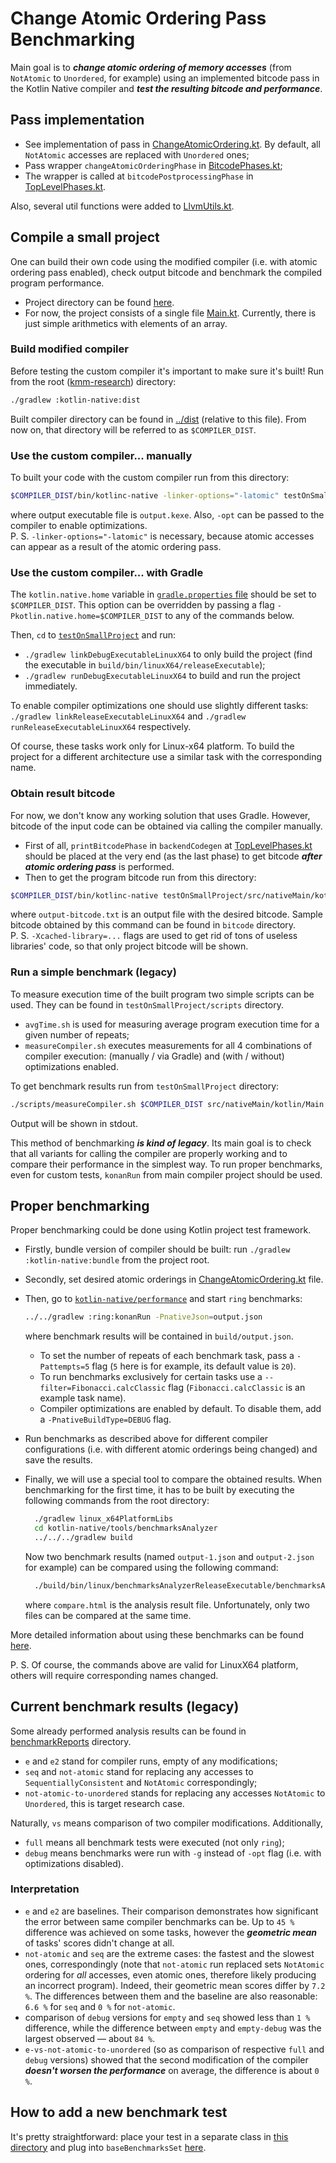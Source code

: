 # Change Atomic Ordering Pass Benchmarking

Main goal is to _**change atomic ordering of memory accesses**_ (from `NotAtomic` to `Unordered`, for example) using an implemented bitcode pass in the Kotlin Native compiler and _**test the resulting bitcode and performance**_.

## Pass implementation

* See implementation of pass in [ChangeAtomicOrdering.kt](../backend.native/compiler/ir/backend.native/src/org/jetbrains/kotlin/backend/konan/aopass/ChangeAtomicOrdering.kt). By default, all `NotAtomic` accesses are replaced with `Unordered` ones;
* Pass wrapper `changeAtomicOrderingPhase` in [BitcodePhases.kt](../backend.native/compiler/ir/backend.native/src/org/jetbrains/kotlin/backend/konan/llvm/BitcodePhases.kt);
* The wrapper is called at `bitcodePostprocessingPhase` in [TopLevelPhases.kt](../backend.native/compiler/ir/backend.native/src/org/jetbrains/kotlin/backend/konan/ToplevelPhases.kt).

Also, several util functions were added to [LlvmUtils.kt](../backend.native/compiler/ir/backend.native/src/org/jetbrains/kotlin/backend/konan/llvm/LlvmUtils.kt).

## Compile a small project

One can build their own code using the modified compiler (i.e. with atomic ordering pass enabled), check output bitcode and benchmark the compiled program performance.

* Project directory can be found [here](testOnSmallProject).
* For now, the project consists of a single file [Main.kt](testOnSmallProject/src/nativeMain/kotlin/Main.kt). Currently, there is just simple arithmetics with elements of an array.

### Build modified compiler

Before testing the custom compiler it's important to make sure it's built! Run from the root ([kmm-research](../..)) directory:

```bash
./gradlew :kotlin-native:dist
```

Built compiler directory can be found in [../dist](../dist) (relative to this file). From now on, that directory will be referred to as `$COMPILER_DIST`.

### Use the custom compiler... manually

To built your code with the custom compiler run from this directory:

```bash
$COMPILER_DIST/bin/kotlinc-native -linker-options="-latomic" testOnSmallProject/src/nativeMain/kotlin/Main.kt -o output 
```

where output executable file is `output.kexe`. Also, `-opt` can be passed to the compiler to enable optimizations.<br/>
P. S. `-linker-options="-latomic"` is necessary, because atomic accesses can appear as a result of the atomic ordering pass.

### Use the custom compiler... with Gradle

The `kotlin.native.home` variable in [`gradle.properties` file](testOnSmallProject/gradle.properties) should be set to `$COMPILER_DIST`. This option can be overridden by passing a flag `-Pkotlin.native.home=$COMPILER_DIST` to any of the commands below.

Then, `cd` to [`testOnSmallProject`](testOnSmallProject) and run:

* `./gradlew linkDebugExecutableLinuxX64` to only build the project (find the executable in `build/bin/linuxX64/releaseExecutable`);
* `./gradlew runDebugExecutableLinuxX64` to build and run the project immediately.

To enable compiler optimizations one should use slightly different tasks: `./gradlew linkReleaseExecutableLinuxX64` and `./gradlew runReleaseExecutableLinuxX64` respectively.

Of course, these tasks work only for Linux-x64 platform. To build the project for a different architecture use a similar task with the corresponding name.

### Obtain result bitcode

For now, we don't know any working solution that uses Gradle. However, bitcode of the input code can be obtained via calling the compiler manually.

* First of all, `printBitcodePhase` in `backendCodegen` at [TopLevelPhases.kt](../backend.native/compiler/ir/backend.native/src/org/jetbrains/kotlin/backend/konan/ToplevelPhases.kt) should be placed at the very end (as the last phase) to get bitcode _**after atomic ordering pass**_ is performed.
* Then to get the program bitcode run from this directory:

```bash
$COMPILER_DIST/bin/kotlinc-native testOnSmallProject/src/nativeMain/kotlin/Main.kt -linker-options="-latomic" -Xcached-library=$COMPILER_DIST/klib/common/stdlib,$COMPILER_DIST/klib/cache/linux_x64-gSTATIC/stdlib-cache -Xprint-bitcode 2> output-bitcode.txt
```

where `output-bitcode.txt` is an output file with the desired bitcode. Sample bitcode obtained by this command can be found in `bitcode` directory.<br/>
P. S. `-Xcached-library=...` flags are used to get rid of tons of useless libraries' code, so that only project bitcode will be shown.

### Run a simple benchmark (legacy)

To measure execution time of the built program two simple scripts can be used. They can be found in `testOnSmallProject/scripts` directory.

* `avgTime.sh` is used for measuring average program execution time for a given number of repeats;
* `measureCompiler.sh` executes measurements for all 4 combinations of compiler execution: (manually / via Gradle) and (with / without) optimizations enabled.

To get benchmark results run from `testOnSmallProject` directory:

```bash
./scripts/measureCompiler.sh $COMPILER_DIST src/nativeMain/kotlin/Main.kt
```

Output will be shown in stdout.

This method of benchmarking _**is kind of legacy**_. Its main goal is to check that all variants for calling the compiler are properly working and to compare their performance in the simplest way. To run proper benchmarks, even for custom tests, `konanRun` from main compiler project should be used.

## Proper benchmarking

Proper benchmarking could be done using Kotlin project test framework.

* Firstly, bundle version of compiler should be built: run `./gradlew :kotlin-native:bundle` from the project root.
* Secondly, set desired atomic orderings in [ChangeAtomicOrdering.kt](../backend.native/compiler/ir/backend.native/src/org/jetbrains/kotlin/backend/konan/aopass/ChangeAtomicOrdering.kt) file.
* Then, go to [`kotlin-native/performance`](../performance) and start `ring` benchmarks:

    ```bash
    ../../gradlew :ring:konanRun -PnativeJson=output.json
    ```

  where benchmark results will be contained in `build/output.json`.
  * To set the number of repeats of each benchmark task, pass a `-Pattempts=5` flag (`5` here is for example, its default value is `20`).
  * To run benchmarks exclusively for certain tasks use a `--filter=Fibonacci.calcClassic` flag (`Fibonacci.calcClassic` is an example task name).
  * Compiler optimizations are enabled by default. To disable them, add a `-PnativeBuildType=DEBUG` flag.
* Run benchmarks as described above for different compiler configurations (i.e. with different atomic orderings being changed) and save the results.
* Finally, we will use a special tool to compare the obtained results. When benchmarking for the first time, it has to be built by executing the following commands from the root directory:
  ```bash
    ./gradlew linux_x64PlatformLibs
    cd kotlin-native/tools/benchmarksAnalyzer
    ../../../gradlew build
  ```
  Now two benchmark results (named `output-1.json` and `output-2.json` for example) can be compared using the following command:
  ```bash
    ./build/bin/linux/benchmarksAnalyzerReleaseExecutable/benchmarksAnalyzer.kexe output-1.json output-2.json -f -r html -o compare.html
  ```
  where `compare.html` is the analysis result file. Unfortunately, only two files can be compared at the same time.

More detailed information about using these benchmarks can be found [here](../HACKING.md).

P. S. Of course, the commands above are valid for LinuxX64 platform, others will require corresponding names changed.

## Current benchmark results (legacy) 

[//]: # (TODO: introduce new naming convention, add macosArm64 results analysis and notes: a table of the values and the most important tests)

Some already performed analysis results can be found in [benchmarkReports](benchmarkReports) directory.

* `e` and `e2` stand for compiler runs, empty of any modifications;
* `seq` and `not-atomic` stand for replacing any accesses to `SequentiallyConsistent` and `NotAtomic` correspondingly;
* `not-atomic-to-unordered` stands for replacing any accesses `NotAtomic` to `Unordered`, this is target research case.

Naturally, `vs` means comparison of two compiler modifications. Additionally, 
* `full` means all benchmark tests were executed (not only `ring`); 
* `debug` means benchmarks were run with `-g` instead of `-opt` flag (i.e. with optimizations disabled).

### Interpretation

* `e` and `e2` are baselines. Their comparison demonstrates how significant the error between same compiler benchmarks can be. Up to `45 %` difference was achieved on some tasks, however the _**geometric mean**_ of tasks' scores didn't change at all.
* `not-atomic` and `seq` are the extreme cases: the fastest and the slowest ones, correspondingly (note that `not-atomic` run replaced sets `NotAtomic` ordering for _all_ accesses, even atomic ones, therefore likely producing an incorrect program). Indeed, their geometric mean scores differ by `7.2 %`. The differences between them and the baseline are also reasonable: `6.6 %` for `seq` and `0 %` for `not-atomic`.
* comparison of `debug` versions for `empty` and `seq` showed less than `1 %` difference, while the difference between `empty` and `empty-debug` was the largest observed &mdash; about `84 %`.
* `e-vs-not-atomic-to-unordered` (so as comparison of respective `full` and `debug` versions) showed that the second modification of the compiler _**doesn't worsen the performance**_ on average, the difference is about `0 %`.

## How to add a new benchmark test

It's pretty straightforward: place your test in a separate class in [this directory](`../performance/ring/src/main/kotlin/org/jetbrains/ring`) and plug into `baseBenchmarksSet` [here](../../kotlin-native/performance/ring/src/main/kotlin/main.kt).

